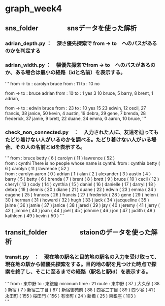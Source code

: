 # graph_week4

## sns_folder 　　　　 snsデータを使った解析

### adrian_depth.py ：　深さ優先探索で from -> to　へのパスがあるのかを判定する

### adrian_width.py ：　幅優先探索でfrom -> to　へのパスがあるのか、ある場合は最小の経路（idと名前）を表示する。

'''
from -> to : carolyn bruce
from : 11 to : 10 no 

from -> to : bruce adrian
from : 10 to : 1 yes
3
10 bruce, 5 barry, 8 brent, 1 adrian, 

from -> to : edwin bruce
from : 23 to : 10 yes
15
23 edwin, 12 cecil, 27 francis, 38 janice, 50 kevin, 4 austin, 19 debra, 29 gene, 7 brenda, 28 frederick, 37 jamie, 9 brett, 22 duane, 24 emma, 0 aaron, 10 bruce, 
'''

### check_non_connected.py　：　入力された人に、友達を辿ってもたどり着けない人がいるのかを調べる。たどり着けない人がいる場合、その人の名前とidを表示する。

'''
from : bruce
betty ( 6 )    carolyn ( 11 )    lawrence ( 52 )    
from : cynthi 
There is no people whose name is cynthi.
from : cynthia
betty ( 6 )    carolyn ( 11 )    lawrence ( 52 )    
from : carolyn
aaron ( 0 )    adrian ( 1 )    alan ( 2 )    alexander ( 3 )    austin ( 4 )    barry ( 5 )    betty ( 6 )    brenda ( 7 )    brent ( 8 )    brett ( 9 )    bruce ( 10 )    cecil ( 12 )    cheryl ( 13 )    cody ( 14 )    cynthia ( 15 )    daniel ( 16 )    danielle ( 17 )    darryl ( 18 )    debra ( 19 )    dennis ( 20 )    diane ( 21 )    duane ( 22 )    edwin ( 23 )    emma ( 24 )    eugene ( 25 )    frances ( 26 )    francis ( 27 )    frederick ( 28 )    gene ( 29 )    helen ( 30 )    herman ( 31 )    howard ( 32 )    hugh ( 33 )    jack ( 34 )    jacqueline ( 35 )    jaime ( 36 )    jamie ( 37 )    janice ( 38 )    jared ( 39 )    jay ( 40 )    jeremy ( 41 )    jerry ( 42 )    jimmie ( 43 )    joan ( 44 )    joel ( 45 )    johnnie ( 46 )    jon ( 47 )    judith ( 48 )    kathleen ( 49 )    kevin ( 50 )
'''


## transit_folder　　　　　staionのデータを使った解析

### transit.py　：　現在地の駅名と目的地の駅名の入力を受け取って、現在地の駅から幅優先探索をする。目的地の駅を見つけた時点で探索を終了し、そこに至るまでの経路（駅名と駅id）を表示する。

'''
from : 東中野
to : 東銀座
minimum time :  21
route : 東中野 ( 37 )   大久保 ( 38 )   新宿 ( 7 )   新宿三丁目 ( 87 )   新宿御苑前 ( 88 )   四谷三丁目 ( 89 )   四ツ谷 ( 41 )   永田町 ( 155 )   桜田門 ( 156 )   有楽町 ( 24 )   新橋 ( 25 )   東銀座 ( 103 )   
'''